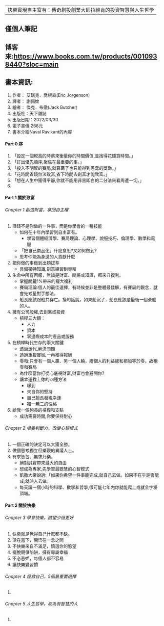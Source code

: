 <table>
    <tr>
        <td>快樂實現自主富有：傳奇創投創業大師拉維肯的投資智慧與人生哲學</td>
    </tr>
</table>

## 僅個人筆記
## 博客來:https://www.books.com.tw/products/0010938440?sloc=main
## 書本資訊:
1. 作者： 艾瑞克．喬根森(Eric Jorgenson)
2. 譯者： 謝佩妏
3. 繪者： 傑克．布徹(Jack Butcher)
4. 出版社：天下雜誌  
5. 出版日期：2022/03/30
6. 電子書價:268元
7. 書本介紹Naval Ravikant的內容

#### Part 0 序
1. 「設定一個較高的時薪來衡量你的時間價值,並捨得花錢買時間。」
2. 「訂出優先順序,聚焦在最重要的事。」
3. 「投入不明智的賽局,就算贏了也只能得到愚蠢的獎勵。」
4. 「花時間省錢無法致富,省下時間去創富才能致富。」
5. 「想在人生中獲得平靜,你就不能用非黑即白的二分法來看周遭一切。」
6. 

#### Part 1 關於致富
###### Chapter 1 創造財富，拿回自主權
1. 賺錢不是你做的一件事，而是你學會的一種技能
   + 如何在十年內學習到自主富有。
     + 學習個體經濟學、賽局理論、心理學、說服技巧、倫理學、數學和電腦
   + 「把自己商品化」什麼意思?又如何做到?
   + 思考你能為身邊的人貢獻什麼
2. 把你做的事做到出類拔萃 
   + 具備獨特知識,刻意練習到專精
3. 生命中所有回報，無論是財富、關係或知識，都來自複利。
   + 掌握關鍵1%帶來的寵大複利
   + 賽局理論:個人的最佳選擇，有時候並非是整體最佳解，有賽局的觀念，就會先考量對手想法。
   + 船長應該跟船共存亡。換句話說，如果船沉了，船長應該是最後一個棄船的人。
4. 擁有公司股權,去創業或投資
   + 槓桿三大類：
     + 人力
     + 資本
     + 零邊際成本的產品或服務 
5. 在槓桿時代生存的兩大關鍵
   + 透過迭代,解決問題
   + 透過重複賽局,一再獲得報酬
   + 零和:只會有一個人贏、另一個人輸，兩個人的利益總和相加等於零，故稱零和賽局
   + 為什麼當你打從心底視財富,財富也會避開你?
   + 讓幸運找上你的四種方法
     + 矇到
     + 來自你的堅持
     + 自己擅長發現幸運
     + 獨一無二的性格
6. 給我一個夠長的槓桿和支點
   + 成功需要時間,你要保持耐心

###### Chapter 2 培養判斷力，改變心智模式
1. 一個正確的決定可以大獲全勝。
2. 做個思考獨立但樂觀的異議人士。
3. 有求皆苦、無求乃樂。
   + 絕對誠實帶來最大的自由
   + 想成為專家,先學習最聰慧的心智模式
   + 凱撒大帝說過:「如果你希望一件事能完成,就自己去做。如果不在乎是否能成,就派人去做。
   + 每天讀一個小時的科學、數學和哲學,很可能七年内你就能爬上成就金字塔頂端。
 
#### Part 2 關於快樂
###### Chapter 3 學會快樂，欲望少但更好
1. 快樂就是覺得自己什麼都不缺。
2. 活在當下，開悟在一念之間
3. 不快樂來自不滿足，慎選你的慾望
4. 擺脫競爭陷阱，擁有專屬幸福
5. 不必忌妒，每個人都不容易
6. 讓快樂變習慣
###### Chapter 4 拯救自己，5個最重要選擇
1. 
###### Chapter 5 人生哲學，成為有智慧的人
1. 

